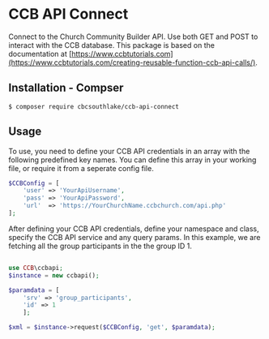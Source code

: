 # CCB API Connect
Connect to the Church Community Builder API.  Use both GET and POST to interact with the CCB database.  This package is based on the documentation at [https://www.ccbtutorials.com](https://www.ccbtutorials.com/creating-reusable-function-ccb-api-calls/).

## Installation - Compser
```shell
$ composer require cbcsouthlake/ccb-api-connect
```

## Usage
To use, you need to define your CCB API credentials in an array with the following predefined key names.  You can define this array in your working file, or require it from a seperate config file.
```php
$CCBConfig = [
    'user' => 'YourApiUsername',
    'pass' => 'YourApiPassword',
    'url'  => 'https://YourChurchName.ccbchurch.com/api.php'
];
```
After defining your CCB API credentials, define your namespace and class, specify the CCB API service and any query params. In this example, we are fetching all the group participants in the the group ID 1.
```php

use CCB\ccbapi;
$instance = new ccbapi();

$paramdata = [
	'srv' => 'group_participants',
	'id' => 1
	];

$xml = $instance->request($CCBConfig, 'get', $paramdata);
```